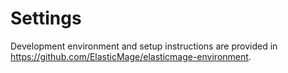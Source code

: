 # Settings

Development environment and setup instructions are provided in https://github.com/ElasticMage/elasticmage-environment.
